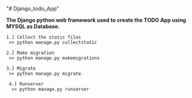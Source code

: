 "# Django_todo_App" 

**The Django python web framework used to create the TODO App using MYSQL as Database.**

```
1.] Collect the static files
 >> python manage.py collectstatic
 
2.] Make migration
 >> python manage.py makemigrations
 
3.] Migrate
 >> python manage.py migrate
 
 4.] Runserver
  >> python manage.py runserver
  ```
